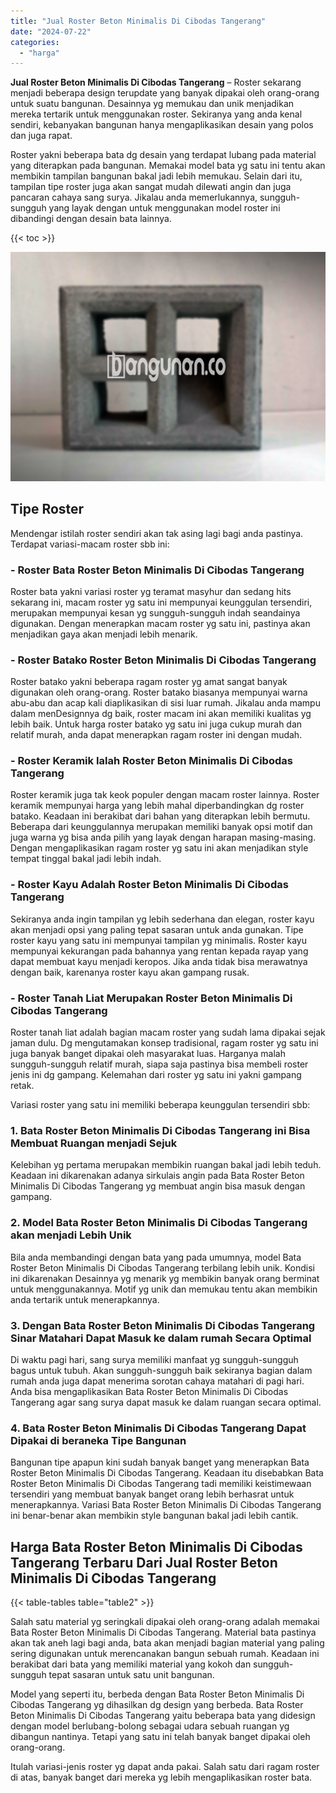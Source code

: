 ```yaml
---
title: "Jual Roster Beton Minimalis Di Cibodas Tangerang"
date: "2024-07-22"
categories: 
  - "harga"
---
```


**Jual Roster Beton Minimalis Di Cibodas Tangerang** – Roster sekarang menjadi beberapa design terupdate yang banyak dipakai oleh orang-orang untuk suatu bangunan. Desainnya yg memukau dan unik menjadikan mereka tertarik untuk menggunakan roster. Sekiranya yang anda kenal sendiri, kebanyakan bangunan hanya mengaplikasikan desain yang polos dan juga rapat.

Roster yakni beberapa bata dg desain yang terdapat lubang pada material yang diterapkan pada bangunan. Memakai model bata yg satu ini tentu akan membikin tampilan bangunan bakal jadi lebih memukau. Selain dari itu, tampilan tipe roster juga akan sangat mudah dilewati angin dan juga pancaran cahaya sang surya. Jikalau anda memerlukannya, sungguh-sungguh yang layak dengan untuk menggunakan model roster ini dibandingi dengan desain bata lainnya.

{{< toc >}}

![Jual Roster Beton Minimalis Di Cibodas Tangerang](/images/bata-roster-minimalis-19.png)

## Tipe Roster

Mendengar istilah roster sendiri akan tak asing lagi bagi anda pastinya. Terdapat variasi-macam roster sbb ini:

### \- Roster Bata Roster Beton Minimalis Di Cibodas Tangerang

Roster bata yakni variasi roster yg teramat masyhur dan sedang hits sekarang ini, macam roster yg satu ini mempunyai keunggulan tersendiri, merupakan mempunyai kesan yg sungguh-sungguh indah seandainya digunakan. Dengan menerapkan macam roster yg satu ini, pastinya akan menjadikan gaya akan menjadi lebih menarik.

### \- Roster Batako Roster Beton Minimalis Di Cibodas Tangerang

Roster batako yakni beberapa ragam roster yg amat sangat banyak digunakan oleh orang-orang. Roster batako biasanya mempunyai warna abu-abu dan acap kali diaplikasikan di sisi luar rumah. Jikalau anda mampu dalam menDesignnya dg baik, roster macam ini akan memiliki kualitas yg lebih baik. Untuk harga roster batako yg satu ini juga cukup murah dan relatif murah, anda dapat menerapkan ragam roster ini dengan mudah.

### \- Roster Keramik Ialah Roster Beton Minimalis Di Cibodas Tangerang

Roster keramik juga tak keok populer dengan macam roster lainnya. Roster keramik mempunyai harga yang lebih mahal diperbandingkan dg roster batako. Keadaan ini berakibat dari bahan yang diterapkan lebih bermutu. Beberapa dari keunggulannya merupakan memiliki banyak opsi motif dan juga warna yg bisa anda pilih yang layak dengan harapan masing-masing. Dengan mengaplikasikan ragam roster yg satu ini akan menjadikan style tempat tinggal bakal jadi lebih indah.

### \- Roster Kayu Adalah Roster Beton Minimalis Di Cibodas Tangerang

Sekiranya anda ingin tampilan yg lebih sederhana dan elegan, roster kayu akan menjadi opsi yang paling tepat sasaran untuk anda gunakan. Tipe roster kayu yang satu ini mempunyai tampilan yg minimalis. Roster kayu mempunyai kekurangan pada bahannya yang rentan kepada rayap yang dapat membuat kayu menjadi keropos. Jika anda tidak bisa merawatnya dengan baik, karenanya roster kayu akan gampang rusak.

### \- Roster Tanah Liat Merupakan Roster Beton Minimalis Di Cibodas Tangerang

Roster tanah liat adalah bagian macam roster yang sudah lama dipakai sejak jaman dulu. Dg mengutamakan konsep tradisional, ragam roster yg satu ini juga banyak banget dipakai oleh masyarakat luas. Harganya malah sungguh-sungguh relatif murah, siapa saja pastinya bisa membeli roster jenis ini dg gampang. Kelemahan dari roster yg satu ini yakni gampang retak.

Variasi roster yang satu ini memiliki beberapa keunggulan tersendiri sbb:

### 1\. Bata Roster Beton Minimalis Di Cibodas Tangerang ini Bisa Membuat Ruangan menjadi Sejuk

Kelebihan yg pertama merupakan membikin ruangan bakal jadi lebih teduh. Keadaan ini dikarenakan adanya sirkulais angin pada Bata Roster Beton Minimalis Di Cibodas Tangerang yg membuat angin bisa masuk dengan gampang.

### 2\. Model Bata Roster Beton Minimalis Di Cibodas Tangerang akan menjadi Lebih Unik

Bila anda membandingi dengan bata yang pada umumnya, model Bata Roster Beton Minimalis Di Cibodas Tangerang terbilang lebih unik. Kondisi ini dikarenakan Desainnya yg menarik yg membikin banyak orang berminat untuk menggunakannya. Motif yg unik dan memukau tentu akan membikin anda tertarik untuk menerapkannya.

### 3\. Dengan Bata Roster Beton Minimalis Di Cibodas Tangerang Sinar Matahari Dapat Masuk ke dalam rumah Secara Optimal

Di waktu pagi hari, sang surya memiliki manfaat yg sungguh-sungguh bagus untuk tubuh. Akan sungguh-sungguh baik sekiranya bagian dalam rumah anda juga dapat menerima sorotan cahaya matahari di pagi hari. Anda bisa mengaplikasikan Bata Roster Beton Minimalis Di Cibodas Tangerang agar sang surya dapat masuk ke dalam ruangan secara optimal.

### 4\. Bata Roster Beton Minimalis Di Cibodas Tangerang Dapat Dipakai di beraneka Tipe Bangunan

Bangunan tipe apapun kini sudah banyak banget yang menerapkan Bata Roster Beton Minimalis Di Cibodas Tangerang. Keadaan itu disebabkan Bata Roster Beton Minimalis Di Cibodas Tangerang tadi memiliki keistimewaan tersendiri yang membuat banyak banget orang lebih berhasrat untuk menerapkannya. Variasi Bata Roster Beton Minimalis Di Cibodas Tangerang ini benar-benar akan membikin style bangunan bakal jadi lebih cantik.

## Harga Bata Roster Beton Minimalis Di Cibodas Tangerang Terbaru Dari Jual Roster Beton Minimalis Di Cibodas Tangerang

{{< table-tables table="table2" >}}

Salah satu material yg seringkali dipakai oleh orang-orang adalah memakai Bata Roster Beton Minimalis Di Cibodas Tangerang. Material bata pastinya akan tak aneh lagi bagi anda, bata akan menjadi bagian material yang paling sering digunakan untuk merencanakan bangun sebuah rumah. Keadaan ini berakibat dari bata yang memiliki material yang kokoh dan sungguh-sungguh tepat sasaran untuk satu unit bangunan.

Model yang seperti itu, berbeda dengan Bata Roster Beton Minimalis Di Cibodas Tangerang yg dihasilkan dg design yang berbeda. Bata Roster Beton Minimalis Di Cibodas Tangerang yaitu beberapa bata yang didesign dengan model berlubang-bolong sebagai udara sebuah ruangan yg dibangun nantinya. Tetapi yang satu ini telah banyak banget dipakai oleh orang-orang.

Itulah variasi-jenis roster yg dapat anda pakai. Salah satu dari ragam roster di atas, banyak banget dari mereka yg lebih mengaplikasikan roster bata.
